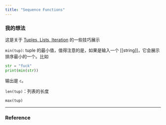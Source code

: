 ```yaml
---
title: "Sequence Functions"
---
```


### 我的想法

 这是关于 [Tuples, Lists, Iteration](Tuples,%20Lists,%20Iteration.md) 的一些技巧展示

`min(tup)`: tuple 的最小值，值得注意的是，如果是输入一个 [[string]]，它会展示排序最小的一个。比如

```python
str = "fuck"
print(min(str))
```

输出是 `c`。

`len(tup)`：列表的长度

`max(tup)`



---



### Reference 

